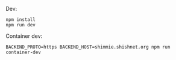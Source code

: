 
Dev:
```
npm install
npm run dev
```

Container dev:
```
BACKEND_PROTO=https BACKEND_HOST=shimmie.shishnet.org npm run container-dev
```
